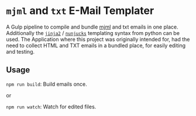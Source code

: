 # `mjml` and `txt` E-Mail Templater

A Gulp pipeline to compile and bundle [mjml](https://github.com/mjmlio/mjml) and txt emails in one place. 
Additionally the [`jinja2`](https://jinja.palletsprojects.com/en/2.11.x/) / 
[`nunjucks`](https://github.com/mozilla/nunjucks) templating syntax from python can be used.
The Application where this project was originally intended for, had the need to collect HTML and TXT emails in a bundled place, for easily editing and testing.

## Usage

``npm run build``: Build emails once.

or 

``npm run watch``: Watch for edited files.

